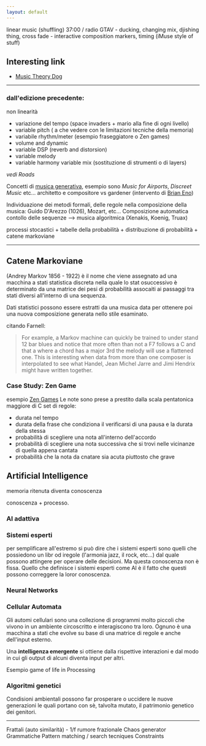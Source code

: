 ```yaml
---
layout: default
---
```


linear music (shuffling) 37:00 / radio GTAV - ducking, changing mix, djishing thing, cross fade - interactive composition
markers, timing (iMuse style of stuff)


## Interesting link

* [Music Theory Dog]()


---

### dall'edizione precedente:

non linearità

* variazione del tempo (space invaders + mario alla fine di ogni livello)
* variable pitch ( a che vedere con le limitazioni tecniche della memoria)
* variabile rhythm/meter (esempio fraseggiatore o Zen games)
* volume and dynamic
* variable DSP (reverb and distorsion)
* variable melody
* variable harmony
variable mix (sostituzione di strumenti o di layers)

_vedi Roads_

Concetti di [musica generativa](https://en.wikipedia.org/wiki/Generative_music), esempio sono _Music for Airports_, _Discreet Music_ etc...
architetto e compositore vs gardener (intervento di [Brian Eno](https://vimeo.com/55969912))

Individuazione dei metodi formali, delle regole nella composizione della musica: Guido D'Arezzo (1026), Mozart, etc...
Composizione automatica
contollo delle sequenze --> musica algoritmica (Xenakis, Koenig, Truax)

processi stocastici
    + tabelle della probabilità
    + distribuzione di probabilità
    + catene markoviane

---

## Catene Markoviane

(Andrey Markov 1856 - 1922) è il nome che viene assegnato ad una macchina a stati statistica discreta nella quale lo stat osuccessivo è determinato da una matrice dei pesi di probabilità assocaiti ai passaggi tra stati diversi all'interno di una sequenza.

Dati statistici possono essere estratti da una musica data per ottenere poi una nuova composizione generata nello stile esaminato.

citando Farnell:
> For example, a Markov machine can quickly be trained to under stand 12 bar blues and notice that more often than not a F7 follows a C and that a where a
chord has a major 3rd the melody will use a flattened one. This is interesting when data from more than one composer is interpolated to see what Handel, Jean Michel Jarre and Jimi Hendrix might have written together.

### Case Study: Zen Game

esempio [Zen Games](http://www.limulo.net/games/ZenGame/)
Le note sono prese a prestito dalla scala pentatonica maggiore di C
set di regole:
* durata nel tempo
* durata della frase che condiziona il verificarsi di una pausa e la durata della stessa
* probabilità di scegliere una nota all'interno dell'accordo
* probabilità di scegliere una nota successiva che si trovi nelle vicinanze di quella appena cantata
* probabilità che la nota da cnatare sia acuta piuttosto che grave

## Artificial Intelligence

memoria ritenuta diventa conoscenza

conoscenza + processo.

### AI adattiva

### Sistemi esperti

per semplificare all'estremo si può dire che i sistemi esperti sono quelli che possiedono un libr od iregole (l'armonia jazz, il rock, etc...) dal quale possono attingere per operare delle decisioni. Ma questa conoscenza non è fissa. Quello che definisce i sistemi esperti come AI è il fatto che questi possono correggere la loror conoscenza.

### Neural Networks

### Cellular Automata

Gli automi cellulari sono una collezione di programmi molto piccoli che vivono in un ambiente circoscritto e interagiscono tra loro. Ognuno è una macchina a stati che evolve su base di una matrice di regole e anche dell'input esterno.

Una **intelligenza emergente** si ottiene dalla rispettive interazioni e dal modo in cui gli output di alcuni diventa input per altri.

Esempio game of life in Processing

### Algoritmi genetici

Condisioni ambientali possono far prosperare o uccidere le nuove generazioni le quali portano con sè, talvolta mutato, il patrimonio genetico dei genitori.

---

Frattali (auto similarità) - 1/f rumore frazionale
Chaos generator
Grammatiche
Pattern matching / search tecniques
    Constraints
